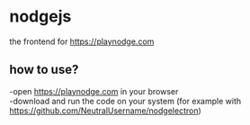 # nodgejs

the frontend for https://playnodge.com

## how to use?

-open https://playnodge.com in your browser  
-download and run the code on your system (for example with https://github.com/NeutralUsername/nodgelectron)
